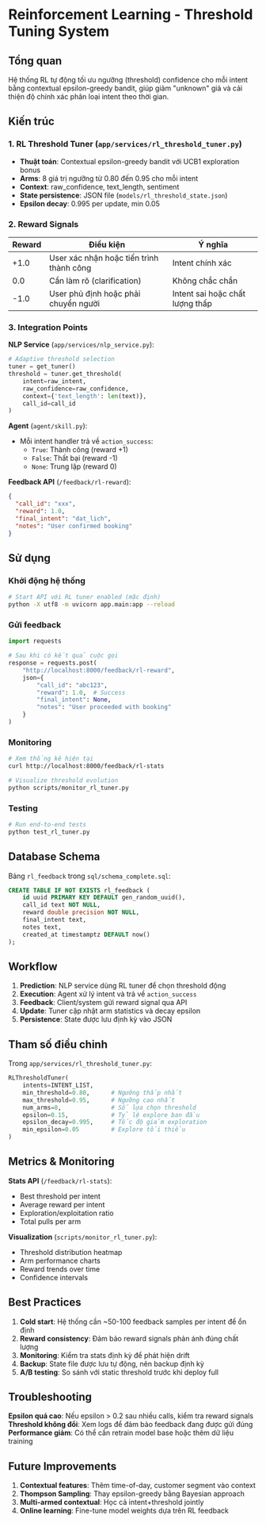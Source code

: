 # Reinforcement Learning - Threshold Tuning System

## Tổng quan

Hệ thống RL tự động tối ưu ngưỡng (threshold) confidence cho mỗi intent bằng contextual epsilon-greedy bandit, giúp giảm "unknown" giả và cải thiện độ chính xác phân loại intent theo thời gian.

## Kiến trúc

### 1. RL Threshold Tuner (`app/services/rl_threshold_tuner.py`)
- **Thuật toán**: Contextual epsilon-greedy bandit với UCB1 exploration bonus
- **Arms**: 8 giá trị ngưỡng từ 0.80 đến 0.95 cho mỗi intent
- **Context**: raw_confidence, text_length, sentiment
- **State persistence**: JSON file (`models/rl_threshold_state.json`)
- **Epsilon decay**: 0.995 per update, min 0.05

### 2. Reward Signals
| Reward | Điều kiện | Ý nghĩa |
|--------|-----------|---------|
| +1.0   | User xác nhận hoặc tiến trình thành công | Intent chính xác |
| 0.0    | Cần làm rõ (clarification) | Không chắc chắn |
| -1.0   | User phủ định hoặc phải chuyển người | Intent sai hoặc chất lượng thấp |

### 3. Integration Points

**NLP Service** (`app/services/nlp_service.py`):
```python
# Adaptive threshold selection
tuner = get_tuner()
threshold = tuner.get_threshold(
    intent=raw_intent,
    raw_confidence=raw_confidence,
    context={'text_length': len(text)},
    call_id=call_id
)
```

**Agent** (`agent/skill.py`):
- Mỗi intent handler trả về `action_success`:
  - `True`: Thành công (reward +1)
  - `False`: Thất bại (reward -1)
  - `None`: Trung lập (reward 0)

**Feedback API** (`/feedback/rl-reward`):
```json
{
  "call_id": "xxx",
  "reward": 1.0,
  "final_intent": "dat_lich",
  "notes": "User confirmed booking"
}
```

## Sử dụng

### Khởi động hệ thống
```bash
# Start API với RL tuner enabled (mặc định)
python -X utf8 -m uvicorn app.main:app --reload
```

### Gửi feedback
```python
import requests

# Sau khi có kết quả cuộc gọi
response = requests.post(
    "http://localhost:8000/feedback/rl-reward",
    json={
        "call_id": "abc123",
        "reward": 1.0,  # Success
        "final_intent": None,
        "notes": "User proceeded with booking"
    }
)
```

### Monitoring
```bash
# Xem thống kê hiện tại
curl http://localhost:8000/feedback/rl-stats

# Visualize threshold evolution
python scripts/monitor_rl_tuner.py
```

### Testing
```bash
# Run end-to-end tests
python test_rl_tuner.py
```

## Database Schema

Bảng `rl_feedback` trong `sql/schema_complete.sql`:
```sql
CREATE TABLE IF NOT EXISTS rl_feedback (
    id uuid PRIMARY KEY DEFAULT gen_random_uuid(),
    call_id text NOT NULL,
    reward double precision NOT NULL,
    final_intent text,
    notes text,
    created_at timestamptz DEFAULT now()
);
```

## Workflow

1. **Prediction**: NLP service dùng RL tuner để chọn threshold động
2. **Execution**: Agent xử lý intent và trả về `action_success`
3. **Feedback**: Client/system gửi reward signal qua API
4. **Update**: Tuner cập nhật arm statistics và decay epsilon
5. **Persistence**: State được lưu định kỳ vào JSON

## Tham số điều chỉnh

Trong `app/services/rl_threshold_tuner.py`:
```python
RLThresholdTuner(
    intents=INTENT_LIST,
    min_threshold=0.80,      # Ngưỡng thấp nhất
    max_threshold=0.95,      # Ngưỡng cao nhất
    num_arms=8,              # Số lựa chọn threshold
    epsilon=0.15,            # Tỷ lệ explore ban đầu
    epsilon_decay=0.995,     # Tốc độ giảm exploration
    min_epsilon=0.05         # Explore tối thiểu
)
```

## Metrics & Monitoring

**Stats API** (`/feedback/rl-stats`):
- Best threshold per intent
- Average reward per intent
- Exploration/exploitation ratio
- Total pulls per arm

**Visualization** (`scripts/monitor_rl_tuner.py`):
- Threshold distribution heatmap
- Arm performance charts
- Reward trends over time
- Confidence intervals

## Best Practices

1. **Cold start**: Hệ thống cần ~50-100 feedback samples per intent để ổn định
2. **Reward consistency**: Đảm bảo reward signals phản ánh đúng chất lượng
3. **Monitoring**: Kiểm tra stats định kỳ để phát hiện drift
4. **Backup**: State file được lưu tự động, nên backup định kỳ
5. **A/B testing**: So sánh với static threshold trước khi deploy full

## Troubleshooting

**Epsilon quá cao**: Nếu epsilon > 0.2 sau nhiều calls, kiểm tra reward signals
**Threshold không đổi**: Xem logs để đảm bảo feedback đang được gửi đúng
**Performance giảm**: Có thể cần retrain model base hoặc thêm dữ liệu training

## Future Improvements

1. **Contextual features**: Thêm time-of-day, customer segment vào context
2. **Thompson Sampling**: Thay epsilon-greedy bằng Bayesian approach
3. **Multi-armed contextual**: Học cả intent+threshold jointly
4. **Online learning**: Fine-tune model weights dựa trên RL feedback
